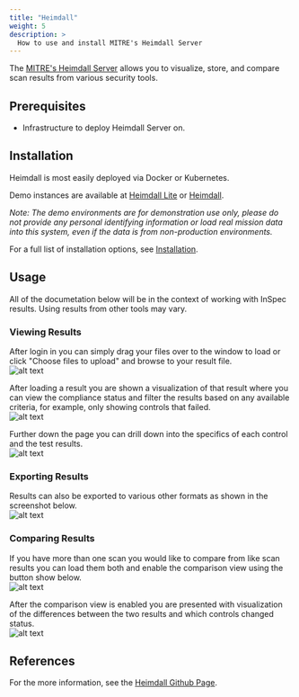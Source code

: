 ```yaml
---
title: "Heimdall"
weight: 5
description: >
  How to use and install MITRE's Heimdall Server
---
```


The [MITRE's Heimdall Server](https://github.com/mitre/heimdall2) allows you to visualize, store, and compare scan results from various security tools.

## Prerequisites

* Infrastructure to deploy Heimdall Server on.

## Installation

Heimdall is most easily deployed via Docker or Kubernetes. 

Demo instances are available at [Heimdall Lite](https://heimdall-lite.mitre.org/) or [Heimdall](https://heimdall-demo.mitre.org/). 

*Note: The demo environments are for demonstration use only, please do not provide any personal identifying information or load real mission data into this system, even if the data is from non-production environments.*

For a full list of installation options, see [Installation](https://github.com/mitre/heimdall2#getting-started--installation).

## Usage
All of the documetation below will be in the context of working with InSpec results. Using results from other tools may vary.  

### Viewing Results

After login in you can simply drag your files over to the window to load or click "Choose files to upload" and browse to your result file.  
![alt text](/images/heimdall_load_file.png)

After loading a result you are shown a visualization of that result where you can view the compliance status and filter the results based on any available criteria, for example, only showing controls that failed.  
![alt text](/images/heimdall_view_result.png)

Further down the page you can drill down into the specifics of each control and the test results.  
![alt text](/images/heimdall_view_result2.png)

### Exporting Results
Results can also be exported to various other formats as shown in the screenshot below.  
![alt text](/images/heimdall_export_options.png)

### Comparing Results
If you have more than one scan you would like to compare from like scan results you can load them both and enable the comparison view using the button show below.  
![alt text](/images/heimdall_comparison_button.png)

After the comparison view is enabled you are presented with visualization of the differences between the two results and which controls changed status.  
![alt text](/images/heimdall_comparison_view.png)

## References
For the more information, see the [Heimdall Github Page](https://github.com/mitre/heimdall2).